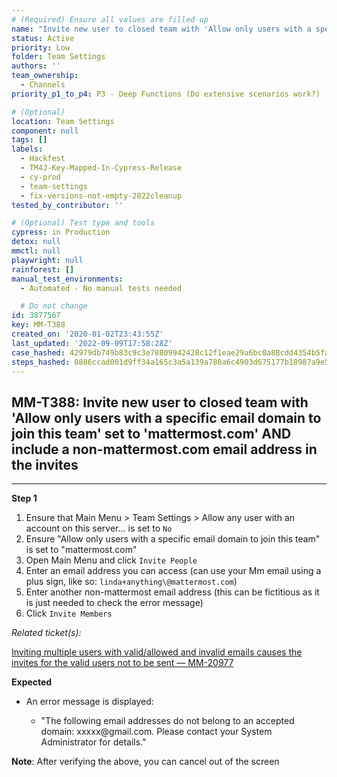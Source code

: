 ```yaml
---
# (Required) Ensure all values are filled up
name: "Invite new user to closed team with 'Allow only users with a specific email domain to join this team' set to 'mattermost.com' AND include a non-mattermost.com email address in the invites"
status: Active
priority: Low
folder: Team Settings
authors: ''
team_ownership:
  - Channels
priority_p1_to_p4: P3 - Deep Functions (Do extensive scenarios work?)

# (Optional)
location: Team Settings
component: null
tags: []
labels:
  - Hackfest
  - TM4J-Key-Mapped-In-Cypress-Release
  - cy-prod
  - team-settings
  - fix-versions-not-empty-2022cleanup
tested_by_contributor: ''

# (Optional) Test type and tools
cypress: in Production
detox: null
mmctl: null
playwright: null
rainforest: []
manual_test_environments:
  - Automated - No manual tests needed

  # Do not change
id: 3877567
key: MM-T388
created_on: '2020-01-02T23:43:55Z'
last_updated: '2022-09-09T17:58:28Z'
case_hashed: 42979db749b83c9c3e78809942428c12f1eae29a6bc0a88cdd4354b5fa6c4e69c077e5e2dc4408d252db1b4fbe46a31f
steps_hashed: 0886ccad001d9ff34a165c3a5a139a780a6c4903d675177b18987a9e52826077bd020d1c6f525b394c344a03ad441096
---
```


<!-- (Auto-generated) Based on frontmatter's "key" and "name" -->

## MM-T388: Invite new user to closed team with 'Allow only users with a specific email domain to join this team' set to 'mattermost.com' AND include a non-mattermost.com email address in the invites

---

**Step 1**

1. Ensure that Main Menu > Team Settings > Allow any user with an account on this server... is set to `No`
2. Ensure "Allow only users with a specific email domain to join this team" is set to "mattermost.com"
3. Open Main Menu and click `Invite People`
4. Enter an email address you can access (can use your Mm email using a plus sign, like so: `linda+anything\@mattermost.com`)
5. Enter another non-mattermost email address (this can be fictitious as it is just needed to check the error message)
6. Click `Invite Members`

_Related ticket(s):_

[Inviting multiple users with valid/allowed and invalid emails causes the invites for the valid users not to be sent — MM-20977](https://mattermost.atlassian.net/browse/MM-20977)

**Expected**

- An error message is displayed:

  - "The following email addresses do not belong to an accepted domain: xxxxx\@gmail.com. Please contact your System Administrator for details."

**Note**: After verifying the above, you can cancel out of the screen
